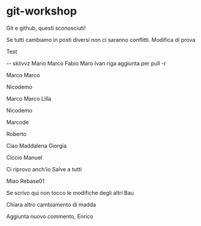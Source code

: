 # git-workshop
 
Git e github, questi sconosciuti!

Se tutti cambiamo in posti diversi non ci saranno conflitti.
Modifica di prova

Test

-- sklivvz
Mario
Marco
Fabio
Maro
Ivan
riga aggiunta per pull -r

Marco Marco

Nicodemo

Marco Marco
Lilla

Nicodemo

Marcode

Roberto

Ciao
Maddalena
Giorgia

Ciccio
Manuel

Ci riprovo anch'io
Salve a tutti

Miao
Rebase01


Se scrivo qui non tocco le modifiche degli altri
Bau

Chiara
altro cambiamento di madda


Aggiunta nuovo commento, Enrico
